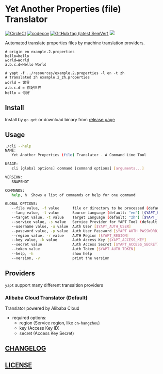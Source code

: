 # Yet Another Properties (file) Translator

[![CircleCI](https://circleci.com/gh/Soontao/yaptranslator.svg?style=shield)](https://circleci.com/gh/Soontao/yaptranslator)
[![codecov](https://codecov.io/gh/Soontao/yaptranslator/branch/master/graph/badge.svg)](https://codecov.io/gh/Soontao/yaptranslator)
[![GitHub tag (latest SemVer)](https://img.shields.io/github/tag/Soontao/yaptranslator.svg)](https://github.com/Soontao/yaptranslator/releases)
[![](https://godoc.org/github.com/Soontao/yaptranslator?status.svg)](http://godoc.org/github.com/Soontao/yaptranslator)

Automated translate properties files by machine translation providers.

```properties
# origin en example.2.properties
hello=hello
world=World
a.b.c.d=Hello World

# yapt -f ../resources/example.2.properties -l en -t zh
# translated zh example.2_zh.properties
world = 世界
a.b.c.d = 你好世界
hello = 你好
```

## Install

Install by `go get` or download binary from [release page](https://github.com/Soontao/yaptranslator/releases)

## Usage

```bash
./cli --help
NAME:
   Yet Another Properties (file) Translator - A Command Line Tool

USAGE:
   cli [global options] command [command options] [arguments...]

VERSION:
   SNAPSHOT

COMMANDS:
   help, h  Shows a list of commands or help for one command

GLOBAL OPTIONS:
   --file value, -f value      file or directory to be processed (default: ".")
   --lang value, -l value      Source Language (default: "en") [$YAPT_SOURCE_LANG]
   --target value, -t value    Target Language (default: "zh") [$YAPT_TARGET_LANG]
   --service value, -s value   Service Provider for YAPT Tool (default: "ALICLOUD") [$YAPT_SERVICE_PROVIDER]
   --username value, -u value  Auth User [$YAPT_AUTH_USER]
   --password value, -p value  Auth User Password [$YAPT_AUTH_PASSWORD]
   --region value, -r value    AUTH Region [$YAPT_REGION]
   --key value, -k value       Auth Access Key [$YAPT_ACCESS_KEY]
   --secret value              Auth Access Secret [$YAPT_ACCESS_SECRET]
   --token value               Auth Token [$YAPT_AUTH_TOKEN]
   --help, -h                  show help
   --version, -v               print the version
```

## Providers

`yapt` support many different transaltion providers

### Alibaba Cloud Translator (Default)

Translator powered by Alibaba Cloud

- required options:
    - region (Service region, like `cn-hangzhou`)
    - key (Access Key ID)
    - secret (Access Key Secret)


## [CHANGELOG](./CHANGELOG.md)

## [LICENSE](./LICENSE)